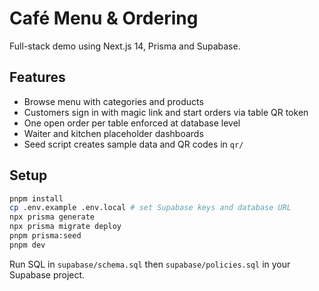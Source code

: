 # Café Menu & Ordering

Full-stack demo using Next.js 14, Prisma and Supabase.

## Features
- Browse menu with categories and products
- Customers sign in with magic link and start orders via table QR token
- One open order per table enforced at database level
- Waiter and kitchen placeholder dashboards
- Seed script creates sample data and QR codes in `qr/`

## Setup
```bash
pnpm install
cp .env.example .env.local # set Supabase keys and database URL
npx prisma generate
npx prisma migrate deploy
pnpm prisma:seed
pnpm dev
```

Run SQL in `supabase/schema.sql` then `supabase/policies.sql` in your Supabase project.
